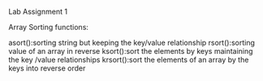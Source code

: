 Lab Assignment 1

Array Sorting functions:

asort():sorting string but keeping the key/value relationship rsort():sorting value of an array in reverse ksort():sort the elements by keys maintaining the key /value relationships krsort():sort the elements of an array by the keys into reverse order
